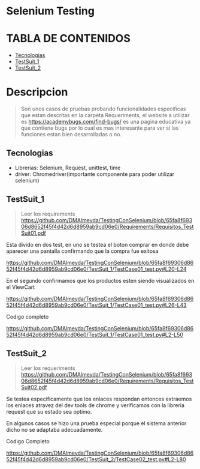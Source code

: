 # Selenium Testing
# TABLA DE CONTENIDOS
- [Tecnologias](#tecnologias)
- [TestSuit_1](#testsuit_1)
- [TestSuit_2](#testsuit_2)
  
    
   
 


# Descripcion

> Son unos casos de pruebas probando funcionalidades especificas que estan descritas en la carpeta Requeriments, el website a utilizar es https://academybugs.com/find-bugs/ es una pagina educativa ya que contiene bugs por lo cual es mas interesante para ver si las funciones estan bien desarrolladas o no. <!-- toc -->

## Tecnologias
* Librerias: Selenium, Request, unittest, time
* driver: Chromedriver(importante componente para poder utilizar selenium)

## TestSuit_1
>Leer los requirements https://github.com/DMAlmeyda/TestingConSelenium/blob/65fa8f69306d8652f45f4d42d6d8959ab9cd06e0/Requirements/Requisitos_TestSuit01.pdf

Esta divido en dos test, en uno se testea el boton comprar en donde debe aparecer una pantalla confirmando que la compra fue exitosa

https://github.com/DMAlmeyda/TestingConSelenium/blob/65fa8f69306d8652f45f4d42d6d8959ab9cd06e0/TestSuit_1/TestCase01_test.py#L20-L24

En el segundo confirmamos que los productos esten siendo visualizados en el ViewCart

https://github.com/DMAlmeyda/TestingConSelenium/blob/65fa8f69306d8652f45f4d42d6d8959ab9cd06e0/TestSuit_1/TestCase01_test.py#L26-L43

Codigo completo

https://github.com/DMAlmeyda/TestingConSelenium/blob/65fa8f69306d8652f45f4d42d6d8959ab9cd06e0/TestSuit_1/TestCase01_test.py#L2-L50


## TestSuit_2

>Leer los requeriments https://github.com/DMAlmeyda/TestingConSelenium/blob/65fa8f69306d8652f45f4d42d6d8959ab9cd06e0/Requirements/Requisitos_TestSuit02.pdf

Se testea especificamente que los enlaces respondan entonces extraemos los enlaces atravez del dev tools de chrome y verificamos con la libreria request que su estado sea optimo.

En algunos casos se hizo una prueba especial porque el sistema anterior dicho no se adaptaba adecuadamente.

Codigo Completo

https://github.com/DMAlmeyda/TestingConSelenium/blob/65fa8f69306d8652f45f4d42d6d8959ab9cd06e0/TestSuit_2/TestCase02_test.py#L2-L80





